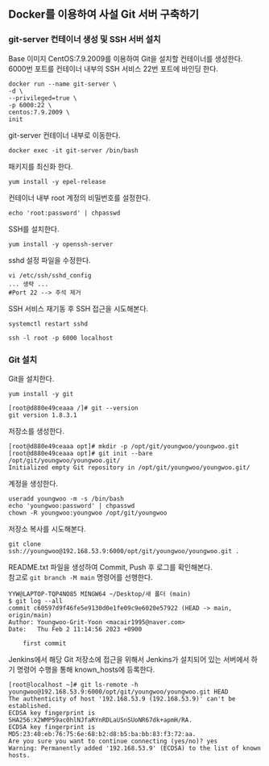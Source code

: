## Docker를 이용하여 사설 Git 서버 구축하기
### git-server 컨테이너 생성 및 SSH 서버 설치
Base 이미지 CentOS:7.9.2009를 이용하여 Git을 설치할 컨테이너를 생성한다.  
6000번 포트를 컨테이너 내부의 SSH 서비스 22번 포트에 바인딩 한다.
```shell
docker run --name git-server \
-d \
--privileged=true \
-p 6000:22 \
centos:7.9.2009 \
init
```
git-server 컨테이너 내부로 이동한다.
```shell
docker exec -it git-server /bin/bash
```
패키지를 최신화 한다.
```shell
yum install -y epel-release
```
컨테이너 내부 root 계정의 비밀번호를 설정한다.
```shell
echo 'root:password' | chpasswd
```
SSH를 설치한다.
```shell
yum install -y openssh-server
```
sshd 설정 파일을 수정한다.
```text
vi /etc/ssh/sshd_config
... 생략 ...
#Port 22 --> 주석 제거
```
SSH 서비스 재기동 후 SSH 접근을 시도해본다.
```shell
systemctl restart sshd
```
```shell
ssh -l root -p 6000 localhost
```
### Git 설치
Git을 설치한다.  
```shell
yum install -y git
```
```text
[root@d880e49ceaaa /]# git --version
git version 1.8.3.1
```
저장소를 생성한다.
```text
[root@d880e49ceaaa opt]# mkdir -p /opt/git/youngwoo/youngwoo.git
[root@d880e49ceaaa opt]# git init --bare /opt/git/youngwoo/youngwoo.git/
Initialized empty Git repository in /opt/git/youngwoo/youngwoo.git/
```
계정을 생성한다.
```text
useradd youngwoo -m -s /bin/bash
echo 'youngwoo:password' | chpasswd
chown -R youngwoo:youngwoo /opt/git/youngwoo
```
저장소 복사를 시도해본다.
```shell
git clone ssh://youngwoo@192.168.53.9:6000/opt/git/youngwoo/youngwoo.git .
```
README.txt 파일을 생성하여 Commit, Push 후 로그를 확인해본다.  
참고로 `git branch -M main` 명령어를 선행한다.
```text
YYW@LAPTOP-TQP4NO85 MINGW64 ~/Desktop/새 폴더 (main)
$ git log --all
commit c60597d9f46fe5e9130d0e1fe09c9e6020e57922 (HEAD -> main, origin/main)
Author: Youngwoo-Grit-Yoon <macair1995@naver.com>
Date:   Thu Feb 2 11:14:56 2023 +0900

    first commit
```
Jenkins에서 해당 Git 저장소에 접근을 위해서 Jenkins가 설치되어 있는 서버에서 하기 명령어 수행을 통해
known_hosts에 등록한다.
```text
[root@localhost ~]# git ls-remote -h youngwoo@192.168.53.9:6000/opt/git/youngwoo/youngwoo.git HEAD
The authenticity of host '192.168.53.9 (192.168.53.9)' can't be established.
ECDSA key fingerprint is SHA256:X2WMP59ac0hlNJfaRYnRDLaUSnSUoNR67dk+apmH/RA.
ECDSA key fingerprint is MD5:23:40:eb:76:75:6e:68:b2:d8:b5:ba:bb:83:f3:72:aa.
Are you sure you want to continue connecting (yes/no)? yes
Warning: Permanently added '192.168.53.9' (ECDSA) to the list of known hosts.
```